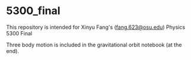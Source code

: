# 5300_final
This repository is intended for Xinyu Fang's (fang.623@osu.edu) Physics 5300 Final 

Three body motion is included in the gravitational orbit notebook (at the end).
